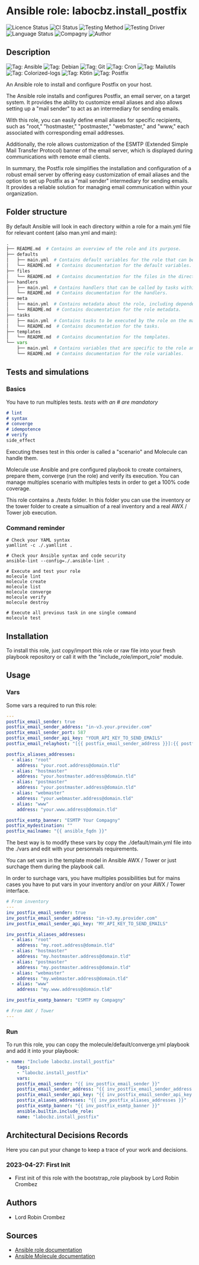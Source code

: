 # Ansible role: labocbz.install_postfix

![Licence Status](https://img.shields.io/badge/licence-MIT-brightgreen)
![CI Status](https://img.shields.io/badge/CI-success-brightgreen)
![Testing Method](https://img.shields.io/badge/Testing%20Method-Ansible%20Molecule-blueviolet)
![Testing Driver](https://img.shields.io/badge/Testing%20Driver-docker-blueviolet)
![Language Status](https://img.shields.io/badge/language-Ansible-red)
![Compagny](https://img.shields.io/badge/Compagny-Labo--CBZ-blue)
![Author](https://img.shields.io/badge/Author-Lord%20Robin%20Cbz-blue)

## Description

![Tag: Ansible](https://img.shields.io/badge/Tech-Ansible-orange)
![Tag: Debian](https://img.shields.io/badge/Tech-Debian-orange)
![Tag: Git](https://img.shields.io/badge/Tech-git-orange)
![Tag: Cron](https://img.shields.io/badge/Tech-Cron-orange)
![Tag: Mailutils](https://img.shields.io/badge/Tech-Mailutils-orange)
![Tag: Colorized-logs](https://img.shields.io/badge/Tech-Colorized--logs-orange)
![Tag: Kbtin](https://img.shields.io/badge/Tech-Kbtin-orange)
![Tag: Postfix](https://img.shields.io/badge/Tech-Postfix-orange)

An Ansible role to install and configure Postfix on your host.

The Ansible role installs and configures Postfix, an email server, on a target system. It provides the ability to customize email aliases and also allows setting up a "mail sender" to act as an intermediary for sending emails.

With this role, you can easily define email aliases for specific recipients, such as "root," "hostmaster," "postmaster," "webmaster," and "www," each associated with corresponding email addresses.

Additionally, the role allows customization of the ESMTP (Extended Simple Mail Transfer Protocol) banner of the email server, which is displayed during communications with remote email clients.

In summary, the Postfix role simplifies the installation and configuration of a robust email server by offering easy customization of email aliases and the option to set up Postfix as a "mail sender" intermediary for sending emails. It provides a reliable solution for managing email communication within your organization.

## Folder structure

By default Ansible will look in each directory within a role for a main.yml file for relevant content (also man.yml and main):

```PYTHON
.
├── README.md  # Contains an overview of the role and its purpose.
├── defaults
│   ├── main.yml  # Contains default variables for the role that can be overridden by users.
│   └── README.md  # Contains documentation for the default variables.
├── files
│   └── README.md  # Contains documentation for the files in the directory.
├── handlers
│   ├── main.yml  # Contains handlers that can be called by tasks within the role.
│   └── README.md  # Contains documentation for the handlers.
├── meta
│   ├── main.yml  # Contains metadata about the role, including dependencies and supported platforms.
│   └── README.md  # Contains documentation for the role metadata.
├── tasks
│   ├── main.yml  # Contains tasks to be executed by the role on the managed nodes.
│   └── README.md  # Contains documentation for the tasks.
├── templates
│   └── README.md  # Contains documentation for the templates.
└── vars
    ├── main.yml  # Contains variables that are specific to the role and are not meant to be overridden.
    └── README.md  # Contains documentation for the role variables.
```

## Tests and simulations

### Basics

You have to run multiples tests. *tests with an # are mandatory*

```MARKDOWN
# lint
# syntax
# converge
# idempotence
# verify
side_effect
```

Executing theses test in this order is called a "scenario" and Molecule can handle them.

Molecule use Ansible and pre configured playbook to create containers, prepare them, converge (run the role) and verify its execution.
You can manage multiples scenario with multiples tests in order to get a 100% code coverage.

This role contains a ./tests folder. In this folder you can use the inventory or the tower folder to create a simualtion of a real inventory and a real AWX / Tower job execution.

### Command reminder

```SHELL
# Check your YAML syntax
yamllint -c ./.yamllint .

# Check your Ansible syntax and code security
ansible-lint --config=./.ansible-lint .

# Execute and test your role
molecule lint
molecule create
molecule list
molecule converge
molecule verify
molecule destroy

# Execute all previous task in one single command
molecule test
```

## Installation

To install this role, just copy/import this role or raw file into your fresh playbook repository or call it with the "include_role/import_role" module.

## Usage

### Vars

Some vars a required to run this role:

```YAML
---
postfix_email_sender: true
postfix_email_sender_address: "in-v3.your.provider.com"
postfix_email_sender_port: 587
postfix_email_sender_api_key: "YOUR_API_KEY_TO_SEND_EMAILS"
postfix_email_relayhost: "[{{ postfix_email_sender_address }}]:{{ postfix_email_sender_port }}"

postfix_aliases_addresses:
  - alias: "root"
    address: "your.root.address@domain.tld"
  - alias: "hostmaster"
    address: "your.hostmaster.address@domain.tld"
  - alias: "postmaster"
    address: "your.postmaster.address@domain.tld"
  - alias: "webmaster"
    address: "your.webmaster.address@domain.tld"
  - alias: "www"
    address: "your.www.address@domain.tld"

postfix_esmtp_banner: "ESMTP Your Compagny"
postfix_mydestination: ""
postfix_mailname: "{{ ansible_fqdn }}"

```

The best way is to modify these vars by copy the ./default/main.yml file into the ./vars and edit with your personnals requirements.

You can set vars in the template model in Ansible AWX / Tower or just surchage them during the playbook call.

In order to surchage vars, you have multiples possibilities but for mains cases you have to put vars in your inventory and/or on your AWX / Tower interface.

```YAML
# From inventory
---
inv_postfix_email_sender: true
inv_postfix_email_sender_address: "in-v3.my.provider.com"
inv_postfix_email_sender_api_key: "MY_API_KEY_TO_SEND_EMAILS"

inv_postfix_aliases_addresses:
  - alias: "root"
    address: "my.root.address@domain.tld"
  - alias: "hostmaster"
    address: "my.hostmaster.address@domain.tld"
  - alias: "postmaster"
    address: "my.postmaster.address@domain.tld"
  - alias: "webmaster"
    address: "my.webmaster.address@domain.tld"
  - alias: "www"
    address: "my.www.address@domain.tld"

inv_postfix_esmtp_banner: "ESMTP my Compagny"

```

```YAML
# From AWX / Tower
---

```

### Run

To run this role, you can copy the molecule/default/converge.yml playbook and add it into your playbook:

```YAML
- name: "Include labocbz.install_postfix"
    tags:
    - "labocbz.install_postfix"
    vars:
    postfix_email_sender: "{{ inv_postfix_email_sender }}"
    postfix_email_sender_address: "{{ inv_postfix_email_sender_address }}"
    postfix_email_sender_api_key: "{{ inv_postfix_email_sender_api_key }}"
    postfix_aliases_addresses: "{{ inv_postfix_aliases_addresses }}"
    postfix_esmtp_banner: "{{ inv_postfix_esmtp_banner }}"
    ansible.builtin.include_role:
    name: "labocbz.install_postfix"
```

## Architectural Decisions Records

Here you can put your change to keep a trace of your work and decisions.

### 2023-04-27: First Init

* First init of this role with the bootstrap_role playbook by Lord Robin Crombez

## Authors

* Lord Robin Crombez

## Sources

* [Ansible role documentation](https://docs.ansible.com/ansible/latest/playbook_guide/playbooks_reuse_roles.html)
* [Ansible Molecule documentation](https://molecule.readthedocs.io/)
